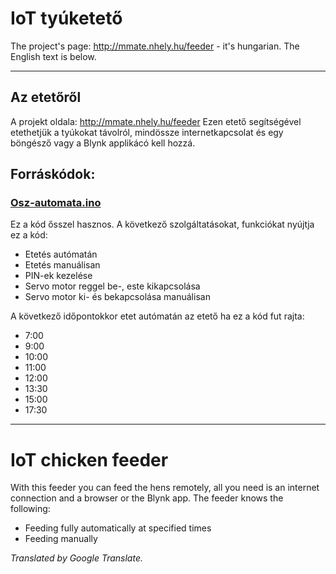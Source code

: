 # IoT tyúketető
The project's page: http://mmate.nhely.hu/feeder - it's hungarian.
The English text is below.

---------------------------------------------------------
## Az etetőről
A projekt oldala: http://mmate.nhely.hu/feeder
Ezen etető segítségével etethetjük a tyúkokat távolról, mindössze internetkapcsolat és egy böngésző vagy a Blynk applikácó kell hozzá.

## Forráskódok: 
### [Osz-automata.ino](https://github.com/MMate2007/IoT-chicken-feeder/blob/main/Osz-automata.ino)
Ez a kód ősszel hasznos. A következő szolgáltatásokat, funkciókat nyújtja ez a kód:
* Etetés autómatán
* Etetés manuálisan
* PIN-ek kezelése
* Servo motor reggel be-, este kikapcsolása
* Servo motor ki- és bekapcsolása manuálisan

A következő időpontokkor etet autómatán az etető ha ez a kód fut rajta:
* 7:00
* 9:00
* 10:00
* 11:00
* 12:00
* 13:30
* 15:00
* 17:30
----------------------------------------------------------------------------------------------------------------------
# IoT chicken feeder
With this feeder you can feed the hens remotely, all you need is an internet connection and a browser or the Blynk app.
The feeder knows the following:
* Feeding fully automatically at specified times
* Feeding manually

*Translated by Google Translate.*
